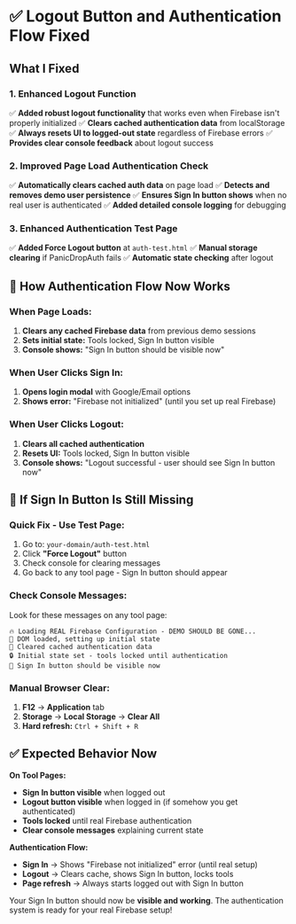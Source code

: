 # ✅ Logout Button and Authentication Flow Fixed

## What I Fixed

### 1. **Enhanced Logout Function**
✅ **Added robust logout functionality** that works even when Firebase isn't properly initialized
✅ **Clears cached authentication data** from localStorage
✅ **Always resets UI to logged-out state** regardless of Firebase errors
✅ **Provides clear console feedback** about logout success

### 2. **Improved Page Load Authentication Check**
✅ **Automatically clears cached auth data** on page load
✅ **Detects and removes demo user persistence** 
✅ **Ensures Sign In button shows** when no real user is authenticated
✅ **Added detailed console logging** for debugging

### 3. **Enhanced Authentication Test Page**
✅ **Added Force Logout button** at `auth-test.html`
✅ **Manual storage clearing** if PanicDropAuth fails
✅ **Automatic state checking** after logout

## 🔄 How Authentication Flow Now Works

### **When Page Loads:**
1. **Clears any cached Firebase data** from previous demo sessions
2. **Sets initial state:** Tools locked, Sign In button visible
3. **Console shows:** "Sign In button should be visible now"

### **When User Clicks Sign In:**
1. **Opens login modal** with Google/Email options
2. **Shows error:** "Firebase not initialized" (until you set up real Firebase)

### **When User Clicks Logout:** 
1. **Clears all cached authentication**
2. **Resets UI:** Tools locked, Sign In button visible
3. **Console shows:** "Logout successful - user should see Sign In button now"

## 🚨 If Sign In Button Is Still Missing

### **Quick Fix - Use Test Page:**
1. Go to: `your-domain/auth-test.html`
2. Click **"Force Logout"** button
3. Check console for clearing messages
4. Go back to any tool page - Sign In button should appear

### **Check Console Messages:**
Look for these messages on any tool page:
```
🔥 Loading REAL Firebase Configuration - DEMO SHOULD BE GONE...
📱 DOM loaded, setting up initial state
🧹 Cleared cached authentication data
🔒 Initial state set - tools locked until authentication
🔘 Sign In button should be visible now
```

### **Manual Browser Clear:**
1. **F12** → **Application** tab
2. **Storage** → **Local Storage** → **Clear All**
3. **Hard refresh:** `Ctrl + Shift + R`

## ✅ Expected Behavior Now

**On Tool Pages:**
- **Sign In button visible** when logged out
- **Logout button visible** when logged in (if somehow you get authenticated)
- **Tools locked** until real Firebase authentication
- **Clear console messages** explaining current state

**Authentication Flow:**
- **Sign In** → Shows "Firebase not initialized" error (until real setup)
- **Logout** → Clears cache, shows Sign In button, locks tools
- **Page refresh** → Always starts logged out with Sign In button

Your Sign In button should now be **visible and working**. The authentication system is ready for your real Firebase setup!